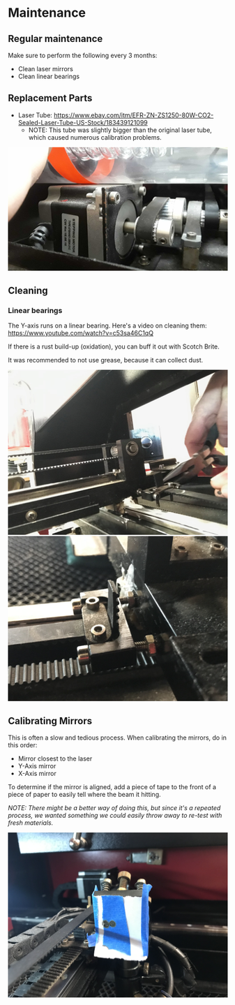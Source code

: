 # Maintenance

## Regular maintenance

Make sure to perform the following every 3 months:

* Clean laser mirrors
* Clean linear bearings


## Replacement Parts

* Laser Tube: https://www.ebay.com/itm/EFR-ZN-ZS1250-80W-CO2-Sealed-Laser-Tube-US-Stock/183439121099
  * NOTE:  This tube was slightly bigger than the original laser tube, which caused numerous calibration problems.

![New tube too big](https://github.com/TheLab-ms/laser-cutter/blob/master/images/IMG_20190308_100547.jpg?raw=true)

## Cleaning

### Linear bearings

The Y-axis runs on a linear bearing.  Here's a video on cleaning them:  https://www.youtube.com/watch?v=c53sa46C1qQ

If there is a rust build-up (oxidation), you can buff it out with Scotch Brite.

It was recommended to not use grease, because it can collect dust.


![Adjusting the linear bearing belt](https://github.com/TheLab-ms/laser-cutter/blob/master/images/IMG_0001.jpeg?raw=true)
![Adjusting the linear bearing belt](https://github.com/TheLab-ms/laser-cutter/blob/master/images/IMG_0005.jpeg?raw=true)

## Calibrating Mirrors

This is often a slow and tedious process.  When calibrating the mirrors, do in this order:

* Mirror closest to the laser
* Y-Axis mirror
* X-Axis mirror

To determine if the mirror is aligned, add a piece of tape to the front of a piece of paper to easily tell where the beam it hitting.

_NOTE: There might be a better way of doing this, but since it's a repeated process, we wanted something we could easily throw away to re-test with fresh materials._

![Testing mirror calibration](https://github.com/TheLab-ms/laser-cutter/blob/master/images/IMG_0009.jpeg?raw=true)

